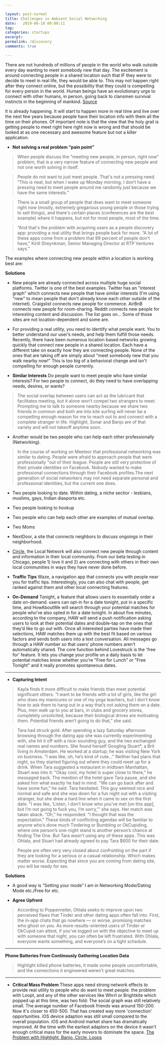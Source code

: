 ```yaml
---

layout: post-normal
title: Challenges in Ambient Social Networking
date:   2019-06-10 09:00:11
tag: 
categories: startups
excerpt: 
permalink: /discovery
comments: true

---
```


There are not hundreds of millions of people in the world who walk outside every day wanting to meet somebody new that day. The excitement is around connecting people in a shared location such that IF they were to decide to meet in real life, they would be able to. This may not happen right after they connect online, but the possibility that they could is compelling for every person in the world. Human beings have an evolutionary urge to connect with other humans, in person, going back to clansmen survival instincts in the beginning of mankind. [Source]( https://www.quora.com/How-close-is-anybody-to-solving-the-social-networking-problem-of-connecting-new-people)

It is already happening. It will start to happen more in real time and live over the next few years because people have their location info with them all the time on their phones. Of important note is that the view that the holy grail is getting people to meet right here right now is wrong and that should be looked at as one necessary and awesome feature but not a killer application.



*  **Not solving a real problem “pain point”**


> When people discuss the "meeting new people, in person, right now" problem, that is a very narrow feature of connecting new people and not one worth solving in itself.  



> People do not want to just meet people. That's not a pressing need.  “This is neat, but when I wake up Monday morning, I don’t have a pressing need to meet people around me randomly just because we have the same interests.” 
    
> There is a small group of people that does want to meet someone right now (mostly, extremely gregarious young people or those trying to sell things), and there's certain places (conferences are the best example) where it happens, but not for most people, most of the time. 
    
> “And that's the problem with acquiring users as a people discovery app: providing a real utility that brings people back for more. "A lot of these apps come from a problem that 99 percent of people don't have," Kirill Sheynkman, Senior Managing Director at RTP Ventures says.”

The examples where connecting new people within a location is working best are: 
        




**Solutions**

* New people are already connected across multiple huge social platforms. 
Twitter is one of the best examples. Twitter has an "interest graph" which connects new people that have similar interests (I'm using "new" to mean people that don't already know each other outside of the internet). Craigslist connects new people for commerce. AirBnB connects new people for room-sharing. Reddit connects new people for interesting content and discussion. The list goes on... Some of those sites are not location-dependent and some are. 

* For providing a real utility,  you need to identify what people want.   You  to better understand our user’s needs, and help them fulfill those needs. Recently, there have been numerous location based networks growing quickly that connect new people in a shared location. Each have a different take on exactly how they are connecting people. None of the ones that are taking off are simply about "meet somebody new that you walk nearby now!"  This is too big of a behavioral change and isn't compelling for enough people currently. 

*  **Similar Interests** Do people want to meet people who have similar interests?  For two people to connect, do they need to have overlapping needs, desires, or wants? 
    
>  The social overlap between users can act as the lubricant that facilitates meeting, but it alone won’t compel two strangers to meet.  Prompting me to talk to someone nearby because we share two friends in common and both are into kite surfing will never be a compelling enough reason for me to reach out to and connect with a complete stranger in life. Highlight, Sonar and Banjo are of that variety and will not takeoff anytime soon.


* Another would be two people who can help each other professionally (Networking). 

> In the course of working on Meeteor that professional networking was similar to dating. People were afraid to approach people that were professionally "out of their league. People are still very protective of their private identities on Facebook. Nobody wanted to make professional connections through their Facebook profiles.The next generation of social networkers may not need separate personal and professional identities, but the current one does.

*  Two people looking to date. Within dating, a niche sectior - lesbians, muslims, gays, Indian diasporta etc. 

* Two people looking to hookup

* Two people who can help each other are examples of mutual overlap.  

* Two Moms

* NextDoor, a site that connects neighbors to discuss ongoings in their neighborhood. 

* [Circle](https://www.quora.com/topic/Circle-app), the Local Network will also connect new people through content and information in their local community. From our beta testing in Chicago, people 1) love it and 2) are connecting with others in their own local communities in ways they have never done before. 

* **Traffic Tips** Waze, a navigation app that connects you with people near you for traffic tips. Interestingly, you can also chat with people, get ranked against them and other local connecting features. 
        
* **On-Demand** Tonight, a feature that allows users to essentially order a date on-demand. users can opt-in for a date tonight, put in a specific time, and HowAboutWe will search through your potential matches for people who’ve also opted in for a date tonight. In about five minutes, according to the company, HAW will send a push notification asking users to look at their potential dates and double-tap on the ones that they’d like to go out with. Once all interested parties have made their selections, HAW matches them up with the best fit based on various factors and sends both users into a text conversation. All messages go through a HAW number so that users’ phone numbers aren’t automatically shared. The core function behind Lovestruck is the 'free for' feature. It lets you change your profile on a daily basis to let potential matches know whether you're "Free for Lunch" or "Free Tonight" and it really promotes spontaneous dates.

----

* **Capturing Intent** 

> Kayla finds it more difficult to make friends than meet potential significant others. “I want to be friends with a lot of girls, like the girl who does my manicures or one of my yoga teachers, but I don’t know how to ask them to hang out in a way that’s not asking them on a date. Plus, men walk up to you at bars, in clubs and grocery stores, completely unsolicited, because their biological drives are motivating them. Potential friends aren’t going to do that,” she said.

> Tara had struck gold. After spending a lazy Saturday afternoon browsing through the dating app she was currently experimenting with, she hit it off with a nice-sounding guy, and the two exchanged real names and numbers. She found herself Googling Stuart*, a Brit living in Amsterdam. He worked at a startup; he was visiting New York on business. "I was like, oh, he’s kind of cute…" Neither had plans that night, so they started figuring out where they could meet up for a drink. When Tara suggested a restaurant in midtown Manhattan, Stuart was into it: "Okay cool, my hotel is super close to there," he messaged back. The mention of the hotel gave Tara pause, and she asked him what exactly he had in mind. "We can go back after and have some fun," he said. Tara hesitated. This guy seemed nice and normal and safe and she was down for a fun night out with a visiting stranger, but she drew a hard line when it came to sex on the first date. "I was like, ‘Listen, I don’t know who you’ve met [on this app], but I’m not going to fuck you, I’m sorry,’" she says. Her match was taken aback. "Oh," he responded. "I thought that was the expectation." These kinds of conflicting agendas will be familiar to anyone who’s done much Tindering or Bumbling or OkCupiding, where one person’s one-night stand is another person’s chance at finding The One. But Tara wasn’t using any of these apps. This was Ohlala, and Stuart had already agreed to pay Tara $600 for their date.

> People are often very very closed about confronting on the part if they are looking for a serious or a casual relationship. Which makes matter worse. Expecting that since you are coming from dating site, you will be ready for sex.

**Solutions**

* A good way is “Setting your mode” I am in Networking Mode/Dating Mode etc./Free for etc. 

* **Agree Upfront** 

> According to Poppenreiter, Ohlala seeks to improve upon two perceived flaws that Tinder and other dating apps often fall into. First, the in-app chats that go nowhere — or worse, promising matches who ghost on you. As more results-oriented users of Tinder or OkCupid can attest, if you’ve logged on with the objective to meet up with someone that night, you can often be left frustrated. With Ohlala, everyone wants something, and everyone’s on a tight schedule.
    
----

 
**Phone Batteries From Continously Gathering Location Data**

> Highlight killed phone batteries, it made some people uncomfortable, and the connections it engineered weren't great matches.

---

* **Critical Mass Problem**  These apps need strong network effects to provide real utility to people who do want to meet people.  the problem with Loopt, and any of the other services like Whrrl or Brightkite which popped up at this time, was two fold:  The social graph was still relatively small. The average number of Facebook friends was around 150-200. Now it's closer to 450-500. That has created way more 'connection' opportunities.  iOS device adaption was still small compared to the overall population. iOS and Android market share has dramatically improved. At the time with the earliest adaptors on the device it wasn't enough critical mass for the early movers to dominate the space. [The Problem with Highlight, Banjo, Circle, Loops](https://www.startupgrind.com/blog/3-horse-race-for-meet-new-people-space-highlight-banjo-lals-circle/)
    
